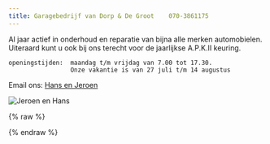 ```yaml
---
title: Garagebedrijf van Dorp & De Groot    070-3861175
---
```



Al <span id="leeftijd"></span> jaar actief in onderhoud en reparatie van bijna alle merken automobielen.
Uiteraard kunt u ook bij ons terecht voor de jaarlijkse A.P.K.II keuring.


```
openingstijden:  maandag t/m vrijdag van 7.00 tot 17.30.
                 Onze vakantie is van 27 juli t/m 14 augustus
```

Email ons: [Hans en Jeroen](mailto:info@vandorp-en-degroot.nl/)

![Jeroen en Hans](./images/dafenford.jpg "Daf en Ford")

{% raw %}
<script>
  document.getElementById('leeftijd').innerHTML = (new Date()).getFullYear() - 1964;
</script>
{% endraw %}
